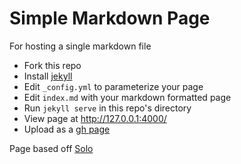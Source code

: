 
# Simple Markdown Page

For hosting a single markdown file

* Fork this repo
* Install [jekyll](http://jekyllrb.com/docs/installation/)
* Edit `_config.yml` to parameterize your page
* Edit `index.md` with your markdown formatted page
* Run `jekyll serve` in this repo's directory
* View page at <http://127.0.0.1:4000/>
* Upload as a [gh page](https://help.github.com/articles/creating-project-pages-manually/)

Page based off [Solo](https://github.com/chibicode/solo)
